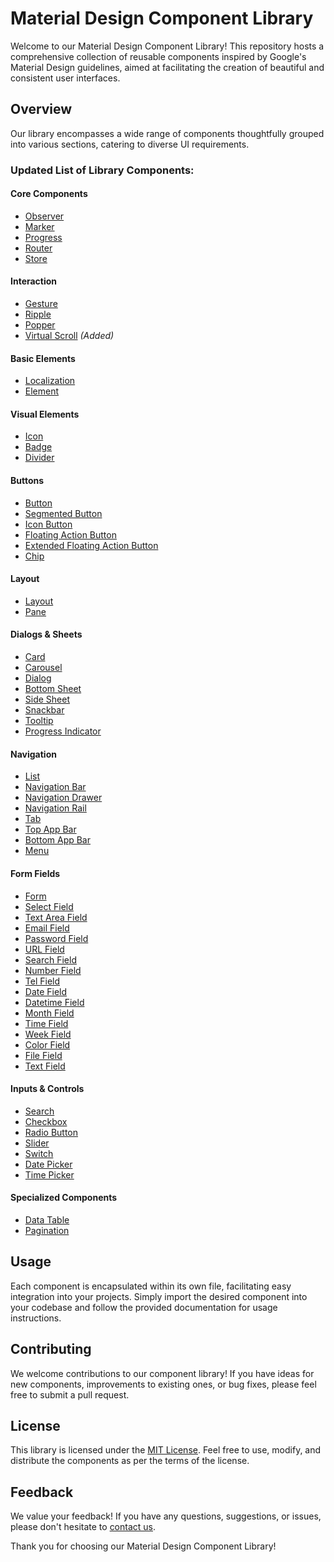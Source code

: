 # Material Design Component Library

Welcome to our Material Design Component Library! This repository hosts a comprehensive collection of reusable components inspired by Google's Material Design guidelines, aimed at facilitating the creation of beautiful and consistent user interfaces.

## Overview

Our library encompasses a wide range of components thoughtfully grouped into various sections, catering to diverse UI requirements.

### Updated List of Library Components:

#### Core Components
- [Observer](./docs/observer.md)
- [Marker](./docs/marker.md)
- [Progress](./docs/progress.md)
- [Router](./docs/router.md)
- [Store](./docs/store.md)

#### Interaction
- [Gesture](./docs/gesture.md)
- [Ripple](./docs/ripple.md)
- [Popper](./docs/popper.md)
- [Virtual Scroll](./docs/virtual-scroll.md) *(Added)*

#### Basic Elements
- [Localization](./docs/localization.md)
- [Element](./docs/element.md)

#### Visual Elements
- [Icon](./docs/icon.md)
- [Badge](./docs/badge.md)
- [Divider](./docs/divider.md)

#### Buttons
- [Button](./docs/button.md)
- [Segmented Button](./docs/segmented-button.md)
- [Icon Button](./docs/icon-button.md)
- [Floating Action Button](./docs/fab.md)
- [Extended Floating Action Button](./docs/extended-fab.md)
- [Chip](./docs/chip.md)

#### Layout
- [Layout](./docs/layout.md)
- [Pane](./docs/pane.md)

#### Dialogs & Sheets
- [Card](./docs/card.md)
- [Carousel](./docs/carousel.md)
- [Dialog](./docs/dialog.md)
- [Bottom Sheet](./docs/bottom-sheet.md)
- [Side Sheet](./docs/side-sheet.md)
- [Snackbar](./docs/snackbar.md)
- [Tooltip](./docs/tooltip.md)
- [Progress Indicator](./docs/progress-indicator.md)

#### Navigation
- [List](./docs/list.md)
- [Navigation Bar](./docs/navigation-bar.md)
- [Navigation Drawer](./docs/navigation-drawer.md)
- [Navigation Rail](./docs/navigation-rail.md)
- [Tab](./docs/tab.md)
- [Top App Bar](./docs/top-app-bar.md)
- [Bottom App Bar](./docs/bottom-app-bar.md)
- [Menu](./docs/menu.md)

#### Form Fields
- [Form](./docs/form.md)
- [Select Field](./docs/select-field.md)
- [Text Area Field](./docs/textarea-field.md)
- [Email Field](./docs/email-field.md)
- [Password Field](./docs/password-field.md)
- [URL Field](./docs/url-field.md)
- [Search Field](./docs/search-field.md)
- [Number Field](./docs/number-field.md)
- [Tel Field](./docs/tel-field.md)
- [Date Field](./docs/date-field.md)
- [Datetime Field](./docs/datetime-field.md)
- [Month Field](./docs/month-field.md)
- [Time Field](./docs/time-field.md)
- [Week Field](./docs/week-field.md)
- [Color Field](./docs/color-field.md)
- [File Field](./docs/file-field.md)
- [Text Field](./docs/text-field.md)

#### Inputs & Controls
- [Search](./docs/search.md)
- [Checkbox](./docs/checkbox.md)
- [Radio Button](./docs/radio-button.md)
- [Slider](./docs/slider.md)
- [Switch](./docs/switch.md)
- [Date Picker](./docs/date-picker.md)
- [Time Picker](./docs/time-picker.md)

#### Specialized Components
- [Data Table](./docs/data-table.md)
- [Pagination](./docs/pagination.md)


## Usage

Each component is encapsulated within its own file, facilitating easy integration into your projects. Simply import the desired component into your codebase and follow the provided documentation for usage instructions.

## Contributing

We welcome contributions to our component library! If you have ideas for new components, improvements to existing ones, or bug fixes, please feel free to submit a pull request.

## License

This library is licensed under the [MIT License](./LICENSE). Feel free to use, modify, and distribute the components as per the terms of the license.

## Feedback

We value your feedback! If you have any questions, suggestions, or issues, please don't hesitate to [contact us](mailto:your-email@example.com).

Thank you for choosing our Material Design Component Library!
